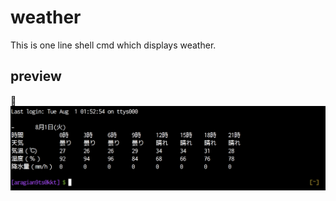 # weather
This is one line shell cmd which displays weather.

## preview
![preview](preview/preview.png)
